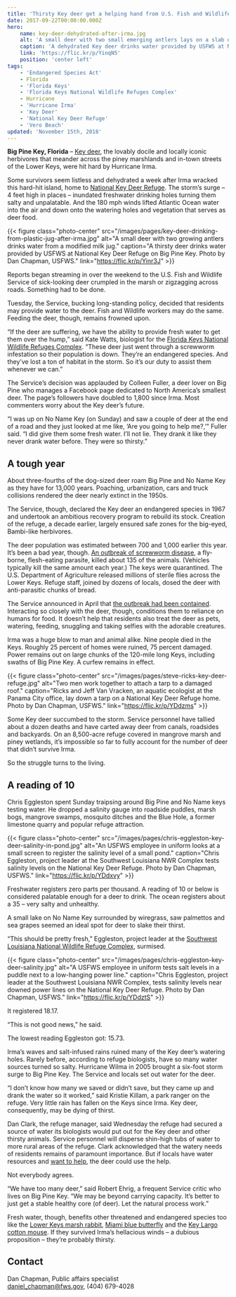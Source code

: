 ```yaml
---
title: 'Thirsty Key deer get a helping hand from U.S. Fish and Wildlife Service and the public'
date: 2017-09-22T00:00:00.000Z
hero:
    name: key-deer-dehydrated-after-irma.jpg
    alt: 'A small deer with two small emerging antlers lays on a slab of concrete while taking a drink of water from plastic tupperware.'
    caption: 'A dehydrated Key deer drinks water provided by USFWS at National Key Deer Refuge. Photo by Dan Chapman, USFWS.'
    link: 'https://flic.kr/p/YinqN5'
    position: 'center left'
tags:
    - 'Endangered Species Act'
    - Florida
    - 'Florida Keys'
    - 'Florida Keys National Wildlife Refuges Complex'
    - Hurricane
    - 'Hurricane Irma'
    - 'Key Deer'
    - 'National Key Deer Refuge'
    - 'Vero Beach'
updated: 'November 15th, 2018'
---
```


**Big Pine Key, Florida** – [Key deer](https://www.fws.gov/refuge/National_Key_Deer_Refuge/wildlife_and_habitat/key_deer.html), the lovably docile and locally iconic herbivores that meander across the piney marshlands and in-town streets of the Lower Keys, were hit hard by Hurricane Irma.

Some survivors seem listless and dehydrated a week after Irma wracked this hard-hit island, home to [National Key Deer Refuge](https://www.fws.gov/refuge/National_Key_Deer_Refuge/). The storm’s surge – 4 feet high in places – inundated freshwater drinking holes turning them salty and unpalatable. And the 180 mph winds lifted Atlantic Ocean water into the air and down onto the watering holes and vegetation that serves as deer food.

{{< figure class="photo-center" src="/images/pages/key-deer-drinking-from-plastic-jug-after-irma.jpg" alt="A small deer with two growing antlers drinks water from a modified milk jug." caption="A thirsty deer drinks water provided by USFWS at National Key Deer Refuge on Big Pine Key. Photo by Dan Chapman, USFWS." link="https://flic.kr/p/Yinr3J" >}}

Reports began streaming in over the weekend to the U.S. Fish and Wildlife Service of sick-looking deer crumpled in the marsh or zigzagging across roads. Something had to be done.

Tuesday, the Service, bucking long-standing policy, decided that residents may provide water to the deer. Fish and Wildlife workers may do the same. Feeding the deer, though, remains frowned upon.

“If the deer are suffering, we have the ability to provide fresh water to get them over the hump,” said Kate Watts, biologist for the [Florida Keys National Wildlife Refuges Complex](https://www.fws.gov/refuge/National_Key_Deer_Refuge/About_the_Complex.html). “These deer just went through a screwworm infestation so their population is down. They’re an endangered species. And they’ve lost a ton of habitat in the storm. So it’s our duty to assist them whenever we can.”

The Service’s decision was applauded by Colleen Fuller, a deer lover on Big Pine who manages a Facebook page dedicated to North America’s smallest deer. The page’s followers have doubled to 1,800 since Irma. Most commenters worry about the Key deer’s future.

“I was up on No Name Key (on Sunday) and saw a couple of deer at the end of a road and they just looked at me like, ‘Are you going to help me?,’” Fuller said. “I did give them some fresh water. I’ll not lie. They drank it like they never drank water before. They were so thirsty.”

## A tough year

About three-fourths of the dog-sized deer roam Big Pine and No Name Key as they have for 13,000 years. Poaching, urbanization, cars and truck collisions rendered the deer nearly extinct in the 1950s.

The Service, though, declared the Key deer an endangered species in 1967 and undertook an ambitious recovery program to rebuild its stock. Creation of the refuge, a decade earlier, largely ensured safe zones for the big-eyed, Bambi-like herbivores.

The deer population was estimated between 700 and 1,000 earlier this year. It’s been a bad year, though. [An outbreak of screwworm disease](/articles/whats-old-is-new-again-new-world-screwworm/), a fly-borne, flesh-eating parasite, killed about 135 of the animals. (Vehicles typically kill the same amount each year.) The keys were quarantined. The U.S. Department of Agriculture released millions of sterile flies across the Lower Keys. Refuge staff, joined by dozens of locals, dosed the deer with anti-parasitic chunks of bread.

The Service announced in April that [the outbreak had been contained](/articles/support-and-cooperation-cure-the-new-world-screwworm-infestation-in-the-keys/). Interacting so closely with the deer, though, conditions them to reliance on humans for food. It doesn’t help that residents also treat the deer as pets, watering, feeding, snuggling and taking selfies with the adorable creatures.

Irma was a huge blow to man and animal alike. Nine people died in the Keys. Roughly 25 percent of homes were ruined, 75 percent damaged. Power remains out on large chunks of the 120-mile long Keys, including swaths of Big Pine Key. A curfew remains in effect.

{{< figure class="photo-center" src="/images/pages/steve-ricks-key-deer-refuge.jpg" alt="Two men work together to attach a tarp to a damaged roof." caption="Ricks and Jeff Van Vracken, an aquatic ecologist at the Panama City office, lay down a tarp on a National Key Deer Refuge home. Photo by Dan Chapman, USFWS." link="https://flic.kr/p/YDdzms" >}}

Some Key deer succumbed to the storm. Service personnel have tallied about a dozen deaths and have carted away deer from canals, roadsides and backyards. On an 8,500-acre refuge covered in mangrove marsh and piney wetlands, it’s impossible so far to fully account for the number of deer that didn’t survive Irma.

So the struggle turns to the living.

## A reading of 10

Chris Eggleston spent Sunday traipsing around Big Pine and No Name keys testing water. He dropped a salinity gauge into roadside puddles, marsh bogs, mangrove swamps, mosquito ditches and the Blue Hole, a former limestone quarry and popular refuge attraction.

{{< figure class="photo-center" src="/images/pages/chris-eggleston-key-deer-salinity-in-pond.jpg" alt="An USFWS employee in uniform looks at a small screen to register the salinity level of a small pond." caption="Chris Eggleston, project leader at the Southwest Louisiana NWR Complex tests salinity levels on the National Key Deer Refuge. Photo by Dan Chapman, USFWS." link="https://flic.kr/p/YDdxvy" >}}

Freshwater registers zero parts per thousand. A reading of 10 or below is considered palatable enough for a deer to drink. The ocean registers about a 35 – very salty and unhealthy.

A small lake on No Name Key surrounded by wiregrass, saw palmettos and sea grapes seemed an ideal spot for deer to slake their thirst.

“This should be pretty fresh,” Eggleston, project leader at the [Southwest Louisiana National Wildlife Refuge Complex](https://www.fws.gov/refuge/Cameron_Prairie/About_the_Complex.html), surmised.

{{< figure class="photo-center" src="/images/pages/chris-eggleston-key-deer-salinity.jpg" alt="A USFWS employee in uniform tests salt levels in a puddle next to a low-hanging power line." caption="Chris Eggleston, project leader at the Southwest Louisiana NWR Complex, tests salinity levels near downed power lines on the National Key Deer Refuge. Photo by Dan Chapman, USFWS." link="https://flic.kr/p/YDdztS" >}}

It registered 18.17.

“This is not good news,” he said.

The lowest reading Eggleston got: 15.73.

Irma’s waves and salt-infused rains ruined many of the Key deer’s watering holes. Rarely before, according to refuge biologists, have so many water sources turned so salty. Hurricane Wilma in 2005 brought a six-foot storm surge to Big Pine Key. The Service and locals set out water for the deer.

“I don’t know how many we saved or didn’t save, but they came up and drank the water so it worked,” said Kristie Killam, a park ranger on the refuge.
Very little rain has fallen on the Keys since Irma. Key deer, consequently, may be dying of thirst.

Dan Clark, the refuge manager, said Wednesday the refuge had secured a source of water its biologists would put out for the Key deer and other thirsty animals. Service personnel will disperse shin-high tubs of water to more rural areas of the refuge. Clark acknowledged that the watery needs of residents remains of paramount importance. But if locals have water resources and [want to help](/news/2017/09/community-assistance-opportunity-to-help-florida-keys-wildlife/), the deer could use the help.

Not everybody agrees.

“We have too many deer,” said Robert Ehrig, a frequent Service critic who lives on Big Pine Key. “We may be beyond carrying capacity. It’s better to just get a stable healthy core (of deer). Let the natural process work.”

Fresh water, though, benefits other threatened and endangered species too like the [Lower Keys marsh rabbit](https://ecos.fws.gov/ecp0/profile/speciesProfile?spcode=A0AA), [Miami blue butterfly](https://ecos.fws.gov/ecp0/profile/speciesProfile?spcode=I02Q) and the [Key Largo cotton mouse](https://www.fws.gov/verobeach/MSRPPDFs/KeyLargoCottonmouse.pdf). If they survived Irma’s hellacious winds – a dubious proposition – they’re probably thirsty.

## Contact

Dan Chapman, Public affairs specialist  
[daniel_chapman@fws.gov](mailto:daniel_chapman@fws.gov), (404) 679-4028
